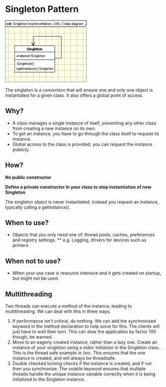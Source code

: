 # Singleton Pattern

![singletonImage](../images/singletonClassDiagram.gif)

The singleton is a _convention_ that will ensure one and only one object is instantiated for a given class. 
It also offers a global point of access. 

## Why? 
* A class manages a single instance of itself, preventing any other class from creating a new instance on its own. 
* To get an instance, you have to go through the class itself to request its instance. 
* Global access to the class is provided, you can request the instance publicly. 

## How? 
__No public constructor__

__Define a private constructor in your class to stop instantiation of new Singleton__

The singleton object is never instantiated. Instead you request an instance, typically calling a getInstance(). 

## When to use? 
* Objects that you only need one of: thread pools, caches, preferences and registry settings.
** e.g. Logging, drivers for devices such as printers 

## When not to use? 
* When your use case is resource intensive and it gets created on startup, but might not be used. 

## Multithreading 
Two threads can execute a method of the instance, leading to multithreading. We can deal with this in three ways.  
1. If performance isn't critical, do nothing. We can add the synchronised keyword in the method declaration to help solve for this. The clients will just have to wait their turn.
This can slow the application by factor 100 though, be warned.  
2. Move to an eagerly created instance, rather than a lazy one. 
Create an instance of your singleton using a static initializer in the Singleton class. This is the thread safe example in /src. 
This ensures that the one instance is created, and will always be threadsafe. 
3. Double checked locking checks if the instance is created, and if not then you synchronize.
The volatile keyword ensures that multiple threads handle the unique instance variable correctly when it is being initialized to the Singleton instance. 
